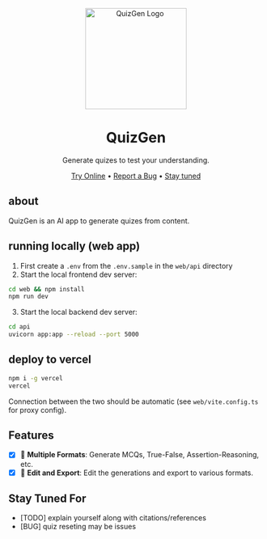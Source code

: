 <div align="center">

<img src="./docs/source/_static/logo.png" alt="QuizGen Logo" width=200></img>

# QuizGen

Generate quizes to test your understanding.

[Try Online](http://....vercel.app) •
[Report a Bug](https://github.com/arunpatro/quizgen/issues) •
[Stay tuned](#stay-tuned-for)

</div>

## about
QuizGen is an AI app to generate quizes from content.

## running locally (web app)
1. First create a `.env` from the `.env.sample` in the `web/api` directory
2. Start the local frontend dev server:
```sh
cd web && npm install
npm run dev
```
3. Start the local backend dev server:
```sh
cd api
uvicorn app:app --reload --port 5000
```

## deploy to vercel
```sh
npm i -g vercel
vercel
```
Connection between the two should be automatic (see `web/vite.config.ts` for proxy config).

## Features

- [x] 🌳 **Multiple Formats**: Generate MCQs, True-False, Assertion-Reasoning, etc.
- [x] 🧠 **Edit and Export**: Edit the generations and export to various formats.

## Stay Tuned For

- [TODO] explain yourself along with citations/references
- [BUG] quiz reseting may be issues
